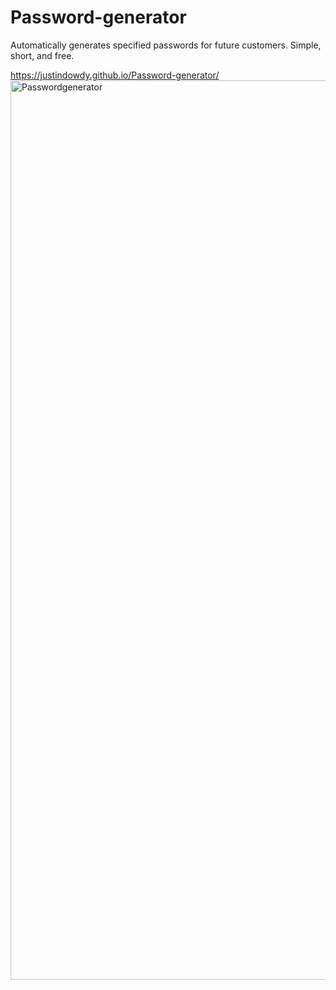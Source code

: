 # Password-generator
Automatically generates specified passwords for future customers.
Simple, short, and free.

https://justindowdy.github.io/Password-generator/
<img width="1439" alt="Passwordgenerator" src="https://user-images.githubusercontent.com/83055639/120139281-c1c6f580-c19d-11eb-8872-3b45de13fa99.png">
